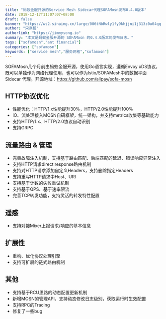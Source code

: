 ```yaml
---
title: "蚂蚁金服开源的Service Mesh Sidecar代理SOFAMosn发布0.4.0版本"
date: 2018-12-17T11:07:07+08:00
draft: false
banner: "https://ws2.sinaimg.cn/large/006tNbRwly1fy9khjjni1j313z0u04qq.jpg"
author: "宋净超"
authorlink: "https://jimmysong.io"
summary: "本文是蚂蚁金服开源的 SOFAMosn 的0.4.0版本的发布日志。"
tags: ["sofamosn","ant financial"]
categories: ["sofamosn"]
keywords: ["service mesh","服务网格","sofamosn"]
---
```


SOFAMosn几个月前由蚂蚁金服开源，使用Go语言实现，遵循Envoy xDS协议，既可以单独作为网络代理使用，也可以作为Istio/SOFAMesh中的数据平面Sidecar 代理。开源地址：https://github.com/alipay/sofa-mosn

## HTTP协议优化

- 性能优化：HTTP/1.x性能提升30%，HTTP/2.0性能提升100%
- IO、流处理接入MOSN自研框架，统一架构，并支持metrics收集等基础能力
- 支持HTTP/1.x、HTTP/2.0协议自动识别
- 支持GRPC

## 流量路由 & 管理

- 完善故障注入机制，支持基于路由匹配、后端匹配的延迟、错误响应异常注入
- 支持HTTP请求direct response路由机制
- 支持对HTTP请求添加自定义Headers，支持删除指定Headers
- 支持重写HTTP请求中Host、URI
- 支持基于计数的失败重试机制
- 支持基于QPS、基于速率限流
- 完善TCP转发功能，支持灵活的转发特性配置

## 遥感

- 支持对接Mixer上报请求/响应的基本信息

## 扩展性

- 重构、优化协议处理引擎
- 支持可扩展的链式路由机制

## 其他

- 支持基于RCU思路的动态配置更新机制
- 新增MOSN的管理API，支持动态修改日志级别，获取运行时生效配置
- 支持RPC的Tracing
- 修复了一些bug
